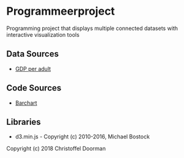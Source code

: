 # Programmeerproject
Programming project that displays multiple connected datasets with interactive visualization tools

## Data Sources
* [GDP per adult](http://wid.world/data/)

## Code Sources
* [Barchart](https://bost.ocks.org/mike/bar/)

## Libraries
* d3.min.js - Copyright (c) 2010-2016, Michael Bostock

Copyright (c) 2018 Christoffel Doorman
